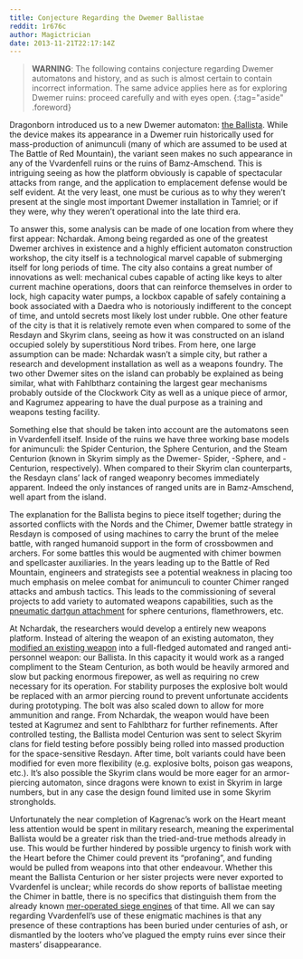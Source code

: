 ```yaml
---
title: Conjecture Regarding the Dwemer Ballistae
reddit: 1r676c
author: Magictrician
date: 2013-11-21T22:17:14Z
---
```


> **WARNING**: The following contains conjecture regarding Dwemer automatons
> and history, and as such is almost certain to contain incorrect information.
> The same advice applies here as for exploring Dwemer ruins: proceed carefully
> and with eyes open.
{:tag="aside" .foreword}

Dragonborn introduced us to a new Dwemer automaton: [the Ballista][0]. While the
device makes its appearance in a Dwemer ruin historically used for
mass-production of animunculi (many of which are assumed to be used at The
Battle of Red Mountain), the variant seen makes no such appearance in any of the
Vvardenfell ruins or the ruins of Bamz-Amschend. This is intriguing seeing as
how the platform obviously is capable of spectacular attacks from range, and the
application to emplacement defense would be self evident. At the very least, one
must be curious as to why they weren’t present at the single most important
Dwemer installation in Tamriel; or if they were, why they weren’t operational
into the late third era.

To answer this, some analysis can be made of one location from where they first
appear: Nchardak. Among being regarded as one of the greatest Dwemer archives in
existence and a highly efficient automaton construction workshop, the city
itself is a technological marvel capable of submerging itself for long periods
of time. The city also contains a great number of innovations as well:
mechanical cubes capable of acting like keys to alter current machine
operations, doors that can reinforce themselves in order to lock, high capacity
water pumps, a lockbox capable of safely containing a book associated with a
Daedra who is notoriously indifferent to the concept of time, and untold secrets
most likely lost under rubble. One other feature of the city is that it is
relatively remote even when compared to some of the Resdayn and Skyrim clans,
seeing as how it was constructed on an island occupied solely by superstitious
Nord tribes. From here, one large assumption can be made: Nchardak wasn’t a
simple city, but rather a research and development installation as well as a
weapons foundry. The two other Dwemer sites on the island can probably be
explained as being similar, what with Fahlbtharz containing the largest gear
mechanisms probably outside of the Clockwork City as well as a unique piece of
armor, and Kagrumez appearing to have the dual purpose as a training and weapons
testing facility.

Something else that should be taken into account are the automatons seen in
Vvardenfell itself. Inside of the ruins we have three working base models for
animunculi: the Spider Centurion, the Sphere Centurion, and the Steam Centurion
(known in Skyrim simply as the Dwemer- Spider, -Sphere, and -Centurion,
respectively). When compared to their Skyrim clan counterparts, the Resdayn
clans’ lack of ranged weaponry becomes immediately apparent. Indeed the only
instances of ranged units are in Bamz-Amschend, well apart from the island.

The explanation for the Ballista begins to piece itself together; during the
assorted conflicts with the Nords and the Chimer, Dwemer battle strategy in
Resdayn is composed of using machines to carry the brunt of the melee battle,
with ranged humanoid support in the form of crossbowmen and archers. For some
battles this would be augmented with chimer bowmen and spellcaster auxiliaries.
In the years leading up to the Battle of Red Mountain, engineers and strategists
see a potential weakness in placing too much emphasis on melee combat for
animunculi to counter Chimer ranged attacks and ambush tactics. This leads to
the commissioning of several projects to add variety to automated weapons
capabilities, such as the [pneumatic dartgun attachment][1] for sphere
centurions, flamethrowers, etc.

At Nchardak, the researchers would develop a entirely new weapons platform.
Instead of altering the weapon of an existing automaton, they [modified an
existing weapon][2] into a full-fledged automated and ranged anti-personnel
weapon: our Ballista. In this capacity it would work as a ranged compliment to
the Steam Centurion, as both would be heavily armored and slow but packing
enormous firepower, as well as requiring no crew necessary for its operation.
For stability purposes the explosive bolt would be replaced with an armor
piercing round to prevent unfortunate accidents during prototyping. The bolt was
also scaled down to allow for more ammunition and range. From Nchardak, the
weapon would have been tested at Kagrumez and sent to Fahlbtharz for further
refinements. After controlled testing, the Ballista model Centurion was sent to
select Skyrim clans for field testing before possibly being rolled into massed
production for the space-sensitive Resdayn. After time, bolt variants could have
been modified for even more flexibility (e.g. explosive bolts, poison gas
weapons, etc.). It’s also possible the Skyrim clans would be more eager for an
armor-piercing automaton, since dragons were known to exist in Skyrim in large
numbers, but in any case the design found limited use in some Skyrim strongholds.

Unfortunately the near completion of Kagrenac’s work on the Heart meant less
attention would be spent in military research, meaning the experimental Ballista
would be a greater risk than the tried-and-true methods already in use. This
would be further hindered by possible urgency to finish work with the Heart
before the Chimer could prevent its “profaning”, and funding would be pulled
from weapons into that other endeavour. Whether this meant the Ballista
Centurion or her sister projects were never exported to Vvardenfel is unclear;
while records do show reports of ballistae meeting the Chimer in battle, there
is no specifics that distinguish them from the already known [mer-operated siege
engines][3] of that time. All we can say regarding Vvardenfell’s use of these
enigmatic machines is that any presence of these contraptions has been buried
under centuries of ash, or dismantled by the looters who’ve plagued the empty
ruins ever since their masters’ disappearance.

[0]: https://images.uesp.net/9/98/DB-creature-Dwarven_Ballista.jpg
[1]: https://images.uesp.net/d/da/TR-creature-CenturionArcher.jpg
[2]: https://images.uesp.net/6/67/SR-trap-Dwemer_Ballista.jpg
[3]: https://s709.photobucket.com/user/Demonic_Spoon/media/ScreenShot1.jpg.html?t=1293651073
